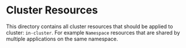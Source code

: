 # Cluster Resources

This directory contains all cluster resources that should be applied to cluster: `in-cluster`. For example `Namespace` resources that are shared by multiple applications on the same namespace.
